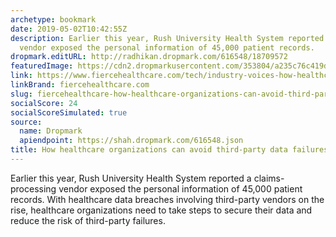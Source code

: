 ```yaml
---
archetype: bookmark
date: 2019-05-02T10:42:55Z
description: Earlier this year, Rush University Health System reported a claims-processing
  vendor exposed the personal information of 45,000 patient records.
dropmark.editURL: http://radhikan.dropmark.com/616548/18709572
featuredImage: https://cdn2.dropmarkusercontent.com/353804/a235c76c419dadc6e620f717caa7c71857b6bf157f082ffd6c1f082890fa1ad9/thumbnail/GettyImages-929002810.jpg?Expires=1557430062&Signature=dLKvh7glm-pAt5DrCjsC0MOhxIAO0WTsZhe3ETKmzR4lR3-UNxxfNYTa84q3VHEoNiu1VPwBBWZK8Lor9bLR3DqRH1jFxQy1E93D5IW37WOlTHOg6KpyO4ngOC0M2u51wC961pUK2pupwtZMyw9FaSJwdiawa-1zo20bG73gJv6FHuEHVXkE9br2kUHWkCD-li~PnpDgf3xBNSfuRheZXNxQ814Dv0SEPLNZgf8zWCnUNUX~IUxMxITGcfxG1JgiLdAOPX2SqlkBbv1PRq3duAvTwqFmqtePEWjcyLfkUAZqJSU47tSsS6XYKb6b6PlEc2zMi98ViiGY84-0Qucr0Q__&Key-Pair-Id=APKAITQYWVEN757ZA4KQ
link: https://www.fiercehealthcare.com/tech/industry-voices-how-healthcare-organizations-can-avoid-third-party-data-failures
linkBrand: fiercehealthcare.com
slug: fiercehealthcare-how-healthcare-organizations-can-avoid-third-party-data-failures
socialScore: 24
socialScoreSimulated: true
source:
  name: Dropmark
  apiendpoint: https://shah.dropmark.com/616548.json
title: How healthcare organizations can avoid third-party data failures
---
```

Earlier this year, Rush University Health System reported a claims-processing vendor exposed the personal information of 45,000 patient records. With healthcare data breaches involving third-party vendors on the rise, healthcare organizations need to take steps to secure their data and reduce the risk of third-party failures.